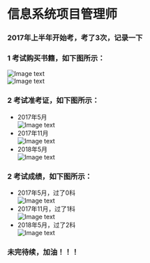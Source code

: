 # 信息系统项目管理师

### 2017年上半年开始考，考了3次，记录一下<br>

### 1 考试购买书籍，如下图所示：<br>
![Image text](https://github.com/lixing20080830/soft-examination-learning-notes/raw/master/images-folder/参考书1.png)<br>
![Image text](https://github.com/lixing20080830/soft-examination-learning-notes/raw/master/images-folder/参考书2.png)<br>

### 2 考试准考证，如下图所示：<br>
* 2017年5月<br>
![Image text](https://github.com/lixing20080830/soft-examination-learning-notes/raw/master/images-folder/准考证1.jpg)<br>
* 2017年11月<br>
![Image text](https://github.com/lixing20080830/soft-examination-learning-notes/raw/master/images-folder/准考证2.jpg)<br>
* 2018年5月<br>
![Image text](https://github.com/lixing20080830/soft-examination-learning-notes/raw/master/images-folder/准考证3.jpg)<br>

### 2 考试成绩，如下图所示：<br>
* 2017年5月，过了0科<br>
![Image text](https://github.com/lixing20080830/soft-examination-learning-notes/raw/master/images-folder/成绩1.png)<br>
* 2017年11月，过了1科<br>
![Image text](https://github.com/lixing20080830/soft-examination-learning-notes/raw/master/images-folder/成绩2.png)<br>
* 2018年5月，过了2科<br>
![Image text](https://github.com/lixing20080830/soft-examination-learning-notes/raw/master/images-folder/成绩3.png)<br>

### 未完待续，加油！！！


